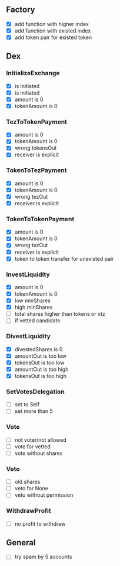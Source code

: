 ## Factory

- [x] add function with higher index
- [x] add function with existed index
- [x] add token pair for existed token

## Dex

### InitializeExchange

- [x] is initiated
- [x] is initiated
- [x] amount is 0
- [x] tokenAmount is 0

### TezToTokenPayment

- [x] amount is 0
- [x] tokenAmount is 0
- [x] wrong tokensOut
- [x] receiver is explicit

### TokenToTezPayment

- [x] amount is 0
- [x] tokenAmount is 0
- [x] wrong tezOut
- [x] receiver is explicit

### TokenToTokenPayment

- [x] amount is 0
- [x] tokenAmount is 0
- [x] wrong tezOut
- [x] receiver is explicit
- [x] token to token transfer for unexisted pair

### InvestLiquidity

- [x] amount is 0
- [x] tokenAmount is 0
- [x] low minShares
- [x] high minShares
- [ ] total shares higher than tokens or xtz
- [ ] if vetted candidate

### DivestLiquidity

- [x] divestedShares is 0
- [x] amountOut is too low
- [x] tokensOut is too low
- [x] amountOut is too high
- [x] tokensOut is too high

### SetVotesDelegation

- [ ] set to Self
- [ ] set more than 5

### Vote

- [ ] not voter/not allowed
- [ ] vote for vetted
- [ ] vote without shares

### Veto

- [ ] old shares
- [ ] veto for None
- [ ] veto without permission

### WithdrawProfit

- [ ] no profit to withdraw

## General

- [ ] try spam by 5 accounts
